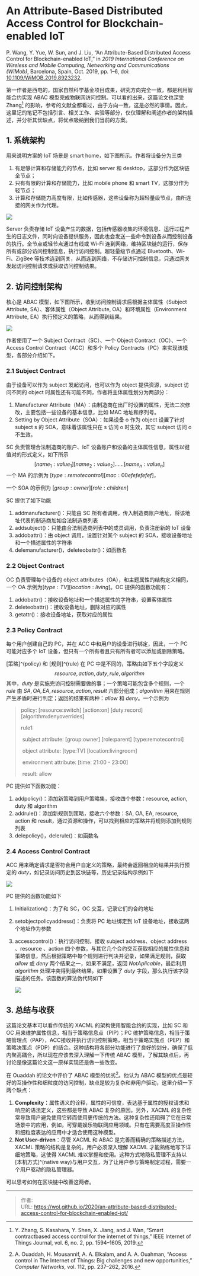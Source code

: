 # An Attribute-Based Distributed Access Control for Blockchain-enabled IoT


P. Wang, Y. Yue, W. Sun, and J. Liu, “An Attribute-Based Distributed Access Control for Blockchain-enabled IoT,” in *2019 International Conference on Wireless and Mobile Computing, Networking and Communications (WiMob)*, Barcelona, Spain, Oct. 2019, pp. 1–6, doi: [10.1109/WiMOB.2019.8923232](https://doi.org/10.1109/WiMOB.2019.8923232).

第一作者是西电的，国家自然科学基金项目成果，研究方向完全一致，都是利用智能合约实现 ABAC 模型完成物联网访问控制。可以看的出来，这篇论文也深受 Zhang[^zhang2019smart] 的影响，参考的文献全都看过，由于方向一致，这是必然的事情。因此，这里记的笔记不包括引言、相关工作、实验等部分，仅仅理解和阐述作者的架构描述，并分析其优缺点，将优点吸纳到我们当前的方案。

[^zhang2019smart]:Y. Zhang, S. Kasahara, Y. Shen, X. Jiang, and J. Wan, “Smart contractbased access control for the internet of things,” IEEE Internet of Things Journal, vol. 6, no. 2, pp. 1594–1605, 2019.

## 1. 系统架构

用来说明方案的 IoT 场景是 smart home，如下图所示。作者将设备分为三类

1. 有足够计算和存储能力的节点，比如 server 和 desktop，这部分作为区块链全节点；
2. 只有有限的计算和存储能力，比如 mobile phone 和 smart TV，这部分作为轻节点；
3. 计算和存储能力高度有限，比如传感器，这些设备称为超轻量级节点，由所连接的网关作为代理。

![](https://ieeexplore.ieee.org/mediastore_new/IEEE/content/media/8913409/8923119/8923232/wang1-p6-wang-small.gif)

Server 负责存储 IoT 设备产生的数据，包括传感器收集的环境信息、运行过程产生的日志文件，同时向设备提供服务，因此也会发送一些命令到设备从而控制设备的执行。全节点或轻节点通过有线或 Wi-Fi 连到网络，维持区块链的运行，保存所有或部分访问控制信息，执行访问控制。超轻量级节点通过 Bluetooth、Wi-Fi、ZigBee 等技术连到网关，从而连到网络，不存储访问控制信息，只通过网关发起访问控制请求或获取访问控制结果。

## 2. 访问控制架构

核心是 ABAC 模型，如下图所示，收到访问控制请求后根据主体属性（Subject Attribute, SA）、客体属性（Object Attribute, OA）和环境属性（Environment Attribute, EA）执行预定义的策略，从而得到结果。

![](https://ieeexplore.ieee.org/mediastore_new/IEEE/content/media/8913409/8923119/8923232/wang2-p6-wang-small.gif)

作者使用了一个 Subject Contract（SC）、一个 Object Contract（OC）、一个 Access Control Contract（ACC）和多个 Policy Contracts（PC）来实现该模型，各部分介绍如下。

### 2.1 Subject Contract

由于设备可以作为 subject 发起访问，也可以作为 object 提供资源，subject 访问不同的 object 时属性还有可能不同，作者将主体属性划分为两部分：

1. Manufacturer Attribute（MA）：由制造商在出厂时设置的属性，无法二次修改，主要包括一些设备的基本信息，比如 MAC 地址和序列号。
2. Setting by Object Attribute（SOA）：如果设备 o 作为 object 设置了针对 subject s 的 SOA，意味着该属性只在 s 访问 o 时生效，其它 subject 访问 o 不生效。

SC 负责管理合法制造商的账户、IoT 设备账户和设备的主体属性信息，属性以键值对的形式定义，如下所示
$$
[name_1:value_1] [name_2:value_2] ……  [name_n:value_n]
$$
一个 MA 的示例为 $[type:remotecontrol][mac:00efefefefef]$，

一个 SOA 的示例为 $[group:owner][role:children]$

SC 提供了如下功能

1. addmanufacturer()：只能由 SC 所有者调用，传入制造商账户地址，将该地址代表的制造商加如合法制造商列表
2. addsubject()：只能由合法制造商列表中的成员调用，负责注册新的 IoT 设备
3. addobattr()：由 object 调用，设置针对某个 subject 的 SOA，接收设备地址和一个描述属性的字符串
4. delemanufacturer()，deleteobattr()：如函数名

### 2.2 Object Contract

OC 负责管理每个设备的 object attributes（OA），和主题属性的结构定义相同，一个 OA 示例为$[type:TV][location:living]$。OC 提供的函数功能有：

1. addobattr()：接收设备地址和一个描述属性的字符串，设置客体属性
2. deleteobattr()：接收设备地址，删除对应的属性
3. getattr()：接收设备地址，获取对应的属性

### 2.3 Policy Contract

每个用户创建自己的 PC，并在 ACC 中和用户的设备进行绑定，因此，一个 PC 可能对应多个 IoT 设备，但只有一个所有者且只有所有者可以添加或删除策略。

[策略]^(policy) 和 [规则]^(rule) 在 PC 中是不同的，策略由如下五个字段定义
$$
resource, action,duty,rule,algorithm
$$
其中，$duty$ 是实施完访问控制需要做的事；一个策略可能包含多个规则，一个 $rule$ 由 $SA,OA,EA,resource,action,result$ 六部分组成；$algorithm$ 用来在规则产生矛盾时进行判定；返回的结果有两种：$allow$ 和 $deny$。一个示例为

> policy: [resource:switch] [action:on] [duty:record] [algorithm:denyoverrides]
>
> rule1:
>
> ​ subject attribute: [group:owner] [role:parent] [type:remotecontrol]
>
> ​ object attribute: [type:TV] [location:livingroom]
>
> ​ environment attribute: [time: 21:00 - 23:00]
>
> ​ result: allow

PC 提供如下函数功能：

1. addpolicy()：添加新策略到用户策略集，接收四个参数：resource, action, duty 和 algorithm
2. addrule()：添加新规则到策略，接收六个参数：SA, OA, EA, resource, action 和 result，通过资源和操作，可以找到相应的策略并将规则添加到规则列表
3. delepolicy()，delerule()：如函数名

### 2.4 Access Control Contract

ACC 用来确定请求是否符合用户自定义的策略，最终会返回相应的结果并执行预定的 $duty$，如记录访问历史到区块链等，历史记录结构示例如下

![](https://ieeexplore.ieee.org/mediastore_new/IEEE/content/media/8913409/8923119/8923232/wang.t1-p6-wang-small.gif)

PC 提供的函数功能如下

1. Initialization()：为了和 SC，OC 交互，记录它们的合约地址

2. setobjectpolicyaddress()：负责将 PC 地址绑定到 IoT 设备地址，接收这两个地址作为参数

3. accesscontrol()：执行访问控制，接收 subject address、object address 、resource 、action 四个参数，与其它几个合约交互获取相应的属性信息和策略信息，然后根据策略中每个规则进行判决并记录，如果满足规则，获取 $allow$ 或 $deny$ 两个结果之一，如果不满足，返回 $NotAplicable$，最后利用 $algorithm$ 处理冲突得到最终结果。如果设置了 $duty$ 字段，那么执行该字段描述的任务。该函数的算法伪代码如下

   ![](https://ieeexplore.ieee.org/mediastore_new/IEEE/content/media/8913409/8923119/8923232/wang.al1-p6-wang-large.gif)

## 3. 总结与收获

这篇论文基本可以看作传统的 XACML 的架构使用智能合约的实现，比如 SC 和 OC 用来维护属性信息，相当于策略信息点（PIP）；PC 维护策略信息，相当于策略管理点（PAP），ACC接收并执行访问控制策略，相当于策略实施点（PEP）和策略决策点（PDP）的结合。这种结构将各部分功能进行了良好的划分，确保了低内聚高耦合，所以现在应该去深入理解一下传统 ABAC 模型，了解其缺点后，再讨论是像这篇论文这一原样实现还是做一些改变。

在 Ouaddah 的论文中评价了 ABAC 模型的优劣[^ouaddah2016access]。他认为 ABAC 模型的优点是较好的互操作性和细粒度的访问控制，缺点是较为复杂和非用户驱动，这里介绍一下两个缺点：

1. **Complexity**：属性语义的诠释，属性的可信度，表达基于属性的授权请求和响应的语法定义，这些都是导致 ABAC 复杂的原因。另外，XACML 的复杂性常导致用户避免使用它转而使用更传统的方法。这种复杂性还阻碍了它在日常场景中的应用，例如，可穿戴娱乐物联网应用领域。只有在需要高度互操作性和细粒度表达的应用中才适合使用这种模型。
2. **Not User-driven**：尽管 XACML 和 ABAC 是完善而精确的策略描述方法，XACML 策略的结构是复杂的。用户必须深入理解 XACML 才能熟练地写下详细地策略，这使得 XACML 难以掌握和使用。这种方式地隐私管理不支持以[本机方式]^(native way)与用户交互，为了让用户参与策略制定过程，需要一个用户驱动的隐私管理器。

[^ouaddah2016access]:A. Ouaddah, H. Mousannif, A. A. Elkalam, and A. A. Ouahman, “Access control in The Internet of Things: Big challenges and new opportunities,” *Computer Networks*, vol. 112, pp. 237–262, 2016.

可以思考如何在区块链中改善这两者。


---

> 作者:   
> URL: https://wol.github.io/2020/an-attribute-based-distributed-access-control-for-blockchain-enabled-iot/  


